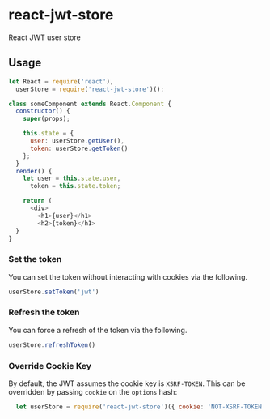 # react-jwt-store

React JWT user store

## Usage

```javascript
let React = require('react'),
  userStore = require('react-jwt-store')();

class someComponent extends React.Component {
  constructor() {
    super(props);

    this.state = {
      user: userStore.getUser(),
      token: userStore.getToken()
    };
  }
  render() {
    let user = this.state.user,
      token = this.state.token;

    return (
      <div>
        <h1>{user}</h1>
        <h2>{token}</h1>
  }
}
```

### Set the token
You can set the token without interacting with cookies via the following.
```javascript
userStore.setToken('jwt')
```

### Refresh the token
You can force a refresh of the token via the following.
```javascript
userStore.refreshToken()
```

### Override Cookie Key

By default, the JWT assumes the cookie key is `XSRF-TOKEN`. This can be overridden
by passing `cookie` on the `options` hash:

```javascript
  let userStore = require('react-jwt-store')({ cookie: 'NOT-XSRF-TOKEN'});
```
